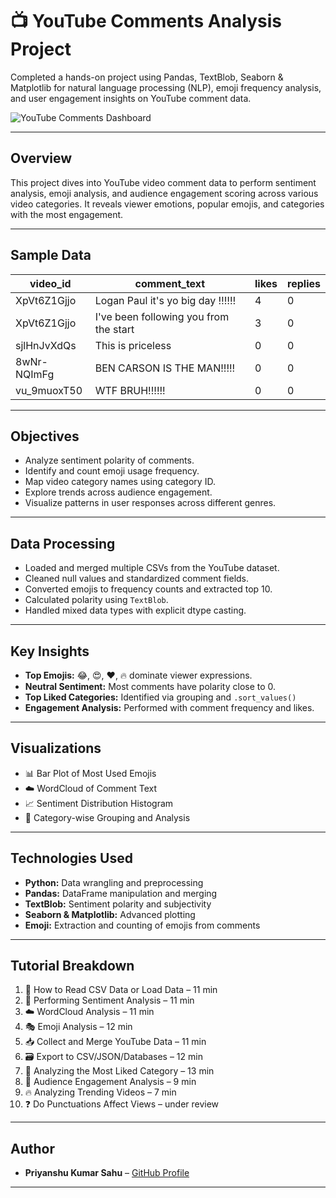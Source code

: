 # 📺 YouTube Comments Analysis Project

Completed a hands-on project using Pandas, TextBlob, Seaborn & Matplotlib for natural language processing (NLP), emoji frequency analysis, and user engagement insights on YouTube comment data.  

![YouTube Comments Dashboard]([https://raw.githubusercontent.com/your-username/your-repo/main/your-image-name.png](https://github.com/kumarsahup07/Text-Data-Analysis-Youtube-Case-Study-/blob/main/ChatGPT%20Image%20Jul%2013%2C%202025%2C%2002_53_29%20PM.png))

---
## **Overview**  
This project dives into YouTube video comment data to perform sentiment analysis, emoji analysis, and audience engagement scoring across various video categories. It reveals viewer emotions, popular emojis, and categories with the most engagement.

---

## **Sample Data**

| video_id       | comment_text                          | likes | replies |
|----------------|---------------------------------------|-------|---------|
| XpVt6Z1Gjjo    | Logan Paul it's yo big day ‼️‼️‼️     | 4     | 0       |
| XpVt6Z1Gjjo    | I've been following you from the start| 3     | 0       |
| sjlHnJvXdQs    | This is priceless                     | 0     | 0       |
| 8wNr-NQImFg    | BEN CARSON IS THE MAN!!!!!            | 0     | 0       |
| vu_9muoxT50    | WTF BRUH!!!!!!                        | 0     | 0       |

---

## **Objectives**  
- Analyze sentiment polarity of comments.  
- Identify and count emoji usage frequency.  
- Map video category names using category ID.  
- Explore trends across audience engagement.  
- Visualize patterns in user responses across different genres.

---

## **Data Processing**  
- Loaded and merged multiple CSVs from the YouTube dataset.  
- Cleaned null values and standardized comment fields.  
- Converted emojis to frequency counts and extracted top 10.  
- Calculated polarity using `TextBlob`.  
- Handled mixed data types with explicit dtype casting.  

---

## **Key Insights**  
- **Top Emojis:** 😂, 😍, ❤, 🔥 dominate viewer expressions.  
- **Neutral Sentiment:** Most comments have polarity close to 0.  
- **Top Liked Categories:** Identified via grouping and `.sort_values()`  
- **Engagement Analysis:** Performed with comment frequency and likes.  

---

## **Visualizations**  
- 📊 Bar Plot of Most Used Emojis  
- ☁️ WordCloud of Comment Text  
- 📈 Sentiment Distribution Histogram  
- 📂 Category-wise Grouping and Analysis  

---

## **Technologies Used**  
- **Python:** Data wrangling and preprocessing  
- **Pandas:** DataFrame manipulation and merging  
- **TextBlob:** Sentiment polarity and subjectivity  
- **Seaborn & Matplotlib:** Advanced plotting  
- **Emoji:** Extraction and counting of emojis from comments  

---

## **Tutorial Breakdown**

1. 📂 How to Read CSV Data or Load Data – 11 min  
2. 🧠 Performing Sentiment Analysis – 11 min  
3. ☁️ WordCloud Analysis – 11 min  
4. 🎭 Emoji Analysis – 12 min  
5. 📥 Collect and Merge YouTube Data – 11 min  
6. 🗃️ Export to CSV/JSON/Databases – 12 min  
7. 💖 Analyzing the Most Liked Category – 13 min  
8. 🔄 Audience Engagement Analysis – 9 min  
9. 🔥 Analyzing Trending Videos – 7 min  
10. ❓ Do Punctuations Affect Views – under review  

---

## **Author**  
- **Priyanshu Kumar Sahu** – [GitHub Profile](https://github.com/kumarsahup07)

---
